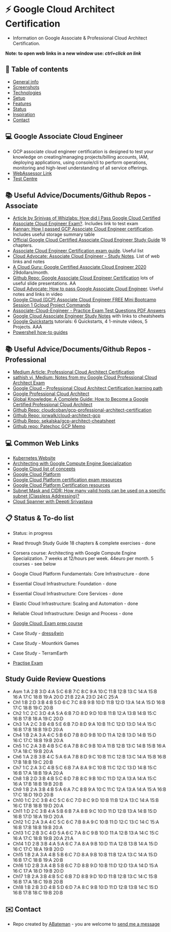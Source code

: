 # :zap: Google Cloud Architect Certification

* Information on Google Associate & Professional Cloud Architect Certification.

**Note: to open web links in a new window use: _ctrl+click on link_**

## :page_facing_up: Table of contents

* [General info](#general-info)
* [Screenshots](#screenshots)
* [Technologies](#technologies)
* [Setup](#setup)
* [Features](#features)
* [Status](#status)
* [Inspiration](#inspiration)
* [Contact](#contact)

## :computer: Google Associate Cloud Engineer

* GCP associate cloud engineer certification is designed to test your knowledge on creating/managing projects/billing accounts, IAM, deploying applications, using console/cli to perform operations, monitoring and high-level understanding of all service offerings.
* [WebAssessor Link](https://www.webassessor.com/wa.do?page=login&branding=HOST_NETWORK)
* [Test Centre](https://www.kryteriononline.com/)

## :books: Useful Advice/Documents/Github Repos - Associate

* [Article by Srinivas of Whizlabs: How did I Pass Google Cloud Certified Associate Cloud Engineer Exam?](https://www.whizlabs.com/blog/google-cloud-certified-associate-cloud-engineer-exam-review/). Includes link to test exam
* [Kannan: How I passed GCP Associate Cloud Engineer certification](https://www.hadoopandcloud.com/uncategorized/gcp-associate-cloud-engineer-certification/). Includes useful storage summary table
* [Official Google Cloud Certified Associate Cloud Engineer Study Guide](https://drive.google.com/file/d/1TVc6hSNB9iZU3bUPnkLpttuvqUVDI_Qd/view) 18 chapters.
* [Associate Cloud Engineer Certification exam guide](https://cloud.google.com/certification/guides/cloud-engineer/). Useful list
* [Cloud Advocate: Associate Cloud Engineer - Study Notes](https://docs.google.com/document/d/1EoeFLmdQbqLQLL82m4OuzuKps54mqhoR1z9_s-OA2Gs/edit#heading=h.b56f3lfsd71b). List of web links and notes
* [A Cloud Guru: Google Certified Associate Cloud Engineer 2020](https://acloud.guru/learn/gcp-certified-associate-cloud-engineer) 29dollars/month.
* [Github Repo: Google Associate Cloud Engineer Certification](https://github.com/GCPBigData/Google-Associate-Cloud-Engineer-Certification) lots of useful slide presentations. AA
* [Cloud Advocate: How to pass Google Associate Cloud Engineer](https://www.youtube.com/watch?v=PUid9-TIdIQ). Useful notes and links in video
* [Google Cloud (GCP) Associate Cloud Engineer FREE Mini Bootcamp Session 1 Gcloud Project Commands](https://www.youtube.com/watch?v=74iG2HI3w_U)
* [Associate-Cloud-Engineer - Practice Exam Test Questions PDF Answers](https://www.youtube.com/watch?v=JdQGO9GVkZM)
* [Google Cloud Associate Engineer Study Notes](https://github.com/WebLeash/gcp_associate_engineer) with links to cheatsheets
* [Google Quickstarts](https://cloud.google.com/gcp/getting-started) tutorials: 6 Quickstarts, 4 1-minute videos, 5 Projects. AAA
* [Powershell how-to guides](https://cloud.google.com/tools/powershell/docs/how-to)

## :books: Useful Advice/Documents/Github Repos - Professional

* [Medium Article: Professional Cloud Architect Certification](https://medium.com/google-cloud/professional-cloud-architect-certification-6a6dfa5c6ff5)
* [sathish vj, Medium: Notes from my Google Cloud Professional Cloud Architect Exam](https://medium.com/@sathishvj/notes-from-my-google-cloud-professional-cloud-architect-exam-bbc4299ac30)
* [Google Cloud – Professional Cloud Architect Certification learning path](http://jayendrapatil.com/google-cloud-professional-cloud-architect-certification-learning-path/)
* [Google Professional Cloud Architect](https://cloud.google.com/certification/cloud-architect)
* [Global Knowledge: A Complete Guide: How to Become a Google Certified Professional Cloud Architect](https://www.globalknowledge.com/us-en/content/cert-prep-guides/a-complete-guide-how-to-become-a-google-certified-professional-cloud-architect/)
* [Github Repo: cloudcoban/gcp-professional-architect-certification](https://github.com/cloudcoban/gcp-professional-architect-certification)
* [Github Repo: jorwalk/cloud-architect-gcp](https://github.com/jorwalk/cloud-architect-gcp)
* [Github Repo: sekalska/gcp-architect-cheatsheet](https://github.com/sekalska/gcp-architect-cheatsheet)
* [Github repo: Patechoc GCP Memo](https://github.com/Patechoc/GCP_memo/tree/master/cloud_architect)

## :computer: Common Web Links

* [Kubernetes Website](https://kubernetes.io/docs/home/)
* [Architecting with Google Compute Engine Specialization](https://www.coursera.org/specializations/gcp-architecture)
* [Google Cloud list of concepts](https://cloud.google.com/iam/docs/concepts)
* [Google Cloud Platform](https://github.com/GoogleCloudPlatform)
* [Google Cloud Platform certification exam resources](https://github.com/lewisrodgers/gcp-exam-resources)
* [Google Cloud Platform Certification resources](https://github.com/sathishvj/awesome-gcp-certifications)
* [Subnet Mask and CIDR: How many valid hosts can be used on a specific subnet (Classless Addressing)?](https://www.engeniusnetworks.eu/faq-question/subnet-mask-and-cidr-how-many-valid-hosts-can-be-used-on-a-specific-subnet-classless-addressing)
* [Cloud Spanner with Deepti Srivastava](https://www.gcppodcast.com/post/episode-62-cloud-spanner-with-deepti-srivastava/)

## :clipboard: Status & To-do list

* Status: in progress
* Read through Study Guide 18 chapters & complete exercises - done
* Corsera course: Architecting with Google Compute Engine Specialization. 7 weeks at 12/hours per week. 44euro per month. 5 courses - see below
* Google Cloud Platform Fundamentals: Core Infrastructure - done
* Essential Cloud Infrastructure: Foundation - done
* Essential Cloud Infrastructure: Core Services - done
* Elastic Cloud Infrastructure: Scaling and Automation - done
* Reliable Cloud Infrastructure: Design and Process - done

* [Google Cloud: Exam prep course](https://google.qwiklabs.com/courses/879&utm_source=cloud-dot-google&utm_medium=website)
* Case Study - [dress4win](https://www.coursera.org/lecture/preparing-cloud-professional-cloud-architect-exam/dress4win-case-study-analysis-JfG2yf)
* Case Study - Mountkirk Games
* Case Study - TerramEarth
* [Practise Exam](https://cloud.google.com/certification/practice-exam/cloud-engineer)

## Study Guide Review Questions

* Asm 1:A 2:B 3:D 4:A 5:C 6:B 7:C 8:C 9:A 10:C 11:B 12:B 13:C 14:A 15:B 16:A 17:C 18:B 19:A 20:D 21:B 22:A 23:D 24:C 25:A
* Ch1 1:B 2:D 3:B 4:B 5:D 6:C 7:C 8:B 9:B 10:D 11:B 12:D 13:A 14:A 15:D 16:B 17:C 18:B 19:C 20:B
* Ch2 1:C 2:C 3:D 4:A 5:A 6:B 7:D 8:D 9:D 10:B 11:B 12:A 13:B 14:B 15:C 16:B 17:B 18:A 19:C 20:D
* Ch3 1:A 2:C 3:B 4:B 5:E 6:B 7:D 8:D 9:A 10:B 11:C 12:D 13:D 14:A 15:C 16:B 17:B 18:B 19:D 20:A
* Ch4 1:B 2:A 3:A 4:C 5:B 6:D 7:B 8:D 9:B 10:D 11:A 12:B 13:D 14:B 15:D 16:C 17:C 18:B 19:B 20:A
* Ch5 1:C 2:A 3:B 4:B 5:C 6:A 7:B 8:C 9:B 10:A 11:B 12:B 13:C 14:B 15:B 16:A 17:A 18:C 19:B 20:A
* Ch6 1:A 2:B 3:B 4:C 5:A 6:A 7:B 8:D 9:C 10:B 11:C 12:B 13:C 14:A 15:B 16:B 17:B 18:B 19:C 20:B
* Ch7 1:C 2:A 3:C 4:B 5:C 6:B 7:A 8:A 9:C 10:B 11:C 12:C 13:D 14:B 15:C 16:B 17:A 18:B 19:A 20:A
* Ch8 1:B 2:D 3:B 4:B 5:C 6:D 7:B 8:C 9:B 10:C 11:D 12:A 13:A 14:A 15:C 16:A 17:B 18:B 19:B 20:B
* Ch9 1:B 2:A 3:B 4:B 5:A 6:A 7:C 8:B 9:A 10:C 11:C 12:A 13:A 14:A 15:A 16:B 17:C 18:D 19:D 20:B
* Ch10 1:C 2:C 3:B 4:C 5:C 6:C 7:D 8:C 9:D 10:B 11:B 12:A 13:C 14:A 15:B 16:C 17:B 18:B 19:D 20:A
* Ch11 1:D 2:C 3:B 4:A 5:B 6:B 7:A 8:B 9:C 10:D 11:D 12:B 13:A 14:B 15:D 16:B 17:D 18:A 19:D 20:A
* Ch12 1:C 2:A 3:A 4:C 5:C 6:C 7:B 8:A 9:C 10:B 11:D 12:C 13:C 14:C 15:A 16:B 17:B 18:B 19:B 20:A
* Ch13 1:C 2:B 3:C 4:D 5:A 6:C 7:A 8:C 9:B 10:D 11:A 12:B 13:A 14:C 15:C 16:A 17:C 18:B 19:B 20:A 21:A
* Ch14 1:D 2:B 3:B 4:A 5:A 6:C 7:A 8:A 9:B 10:D 11:A 12:B 13:B 14:A 15:D 16:C 17:C 18:A 19:B 20:D
* Ch15 1:B 2:A 3:A 4:B 5:B 6:C 7:D 8:A 9:B 10:B 11:B 12:A 13:C 14:A 15:D 16:B 17:C 18:B 19:A 20:B
* Ch16 1:D 2:B 3:A 4:B 5:B 6:C 7:D 8:B 9:D 10:B 11:D 12:D 13:A 14:D 15:A 16:C 17:A 18:D 19:B 20:D
* Ch17 1:B 2:A 3:B 4:B 5:C 6:B 7:D 8:B 9:D 10:D 11:B 12:B 13:C 14:C 15:B 16:B 17:A 18:C 19:B 20:B
* Ch18 1:B 2:B 3:D 4:B 5:D 6:D 7:A 8:C 9:B 10:D 11:D 12:B 13:B 14:C 15:D 16:B 17:B 18:C 19:B 20:B

## :envelope: Contact

* Repo created by [ABateman](https://www.andrewbateman.org) - you are welcome to [send me a message](https://andrewbateman.org/contact)
